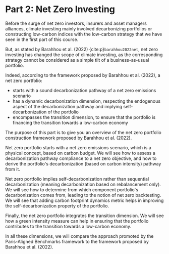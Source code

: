 # Part 2: Net Zero Investing

Before the surge of net zero investors, insurers and asset managers alliances, climate investing mainly involved decarbonizing portfolios or constructing low-carbon indices with the low-carbon strategy that we have seen in the first part of this course.

But, as stated by Barahhou et al. (2022) {cite:p}`barahhou2022net`, net zero investing has changed the scope of climate investing, as the corresponding strategy cannot be considered as a simple tilt of a business-as-usual portfolio.

Indeed, according to the framework proposed by Barahhou et al. (2022), a net zero portfolio:

- starts with a sound decarbonization pathway of a net zero emissions scenario
- has a dynamic decarbonization dimension, respecting the endogenous aspect of the decarbonization pathway and implying self-decarbonization of the portfolio
- encompasses the transition dimension, to ensure that the portfolio is financing the transition towards a low-carbon economy

The purpose of this part is to give you an overview of the net zero portfolio construction framework proposed by Barahhou et al. (2022). 

Net zero portfolio starts with a net zero emissions scenario, which is a physical concept, based on carbon budget. We will see how to assess a decarbonization pathway compliance to a net zero objective, and how to derive the portfolio's decarbonization (based on carbon intensity) pathway from it.

Net zero portfolio implies self-decarbonization rather than sequential decarbonization (meaning decarbonization based on rebalancement only). We will see how to determine from which component portfolio's decarbonization comes from, leading to the notion of net zero backtesting. We will see that adding carbon footprint dynamics metric helps in improving the self-decarbonization property of the portfolio.

Finally, the net zero portfolio integrates the transition dimension. We will see how a green intensity measure can help in ensuring that the portfolio contributes to the transition towards a low-carbon economy.

In all these dimensions, we will compare the approach promoted by the Paris-Aligned Benchmarks framework to the framework proposed by Barahhou et al. (2022).
